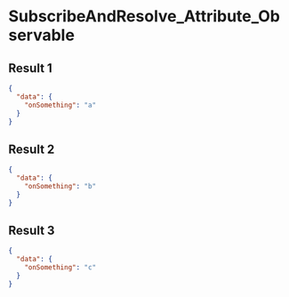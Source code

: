# SubscribeAndResolve_Attribute_Observable

## Result 1

```json
{
  "data": {
    "onSomething": "a"
  }
}
```

## Result 2

```json
{
  "data": {
    "onSomething": "b"
  }
}
```

## Result 3

```json
{
  "data": {
    "onSomething": "c"
  }
}
```

